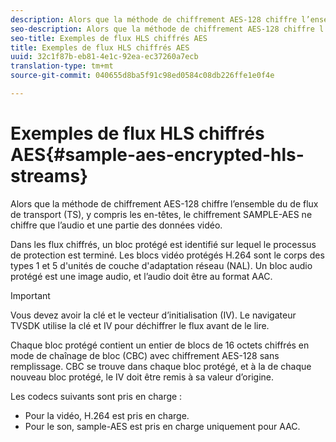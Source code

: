 ```yaml
---
description: Alors que la méthode de chiffrement AES-128 chiffre l’ensemble du de flux de transport (TS), y compris les en-têtes, le chiffrement SAMPLE-AES ne chiffre que l’audio et une partie des données vidéo.
seo-description: Alors que la méthode de chiffrement AES-128 chiffre l’ensemble du de flux de transport (TS), y compris les en-têtes, le chiffrement SAMPLE-AES ne chiffre que l’audio et une partie des données vidéo.
seo-title: Exemples de flux HLS chiffrés AES
title: Exemples de flux HLS chiffrés AES
uuid: 32c1f87b-eb81-4e1c-92ea-ec37260a7ecb
translation-type: tm+mt
source-git-commit: 040655d8ba5f91c98ed0584c08db226ffe1e0f4e

---
```



# Exemples de flux HLS chiffrés AES{#sample-aes-encrypted-hls-streams}

Alors que la méthode de chiffrement AES-128 chiffre l’ensemble du de flux de transport (TS), y compris les en-têtes, le chiffrement SAMPLE-AES ne chiffre que l’audio et une partie des données vidéo.

Dans les flux chiffrés, un bloc protégé est identifié sur lequel le processus de protection est terminé. Les blocs vidéo protégés H.264 sont le corps des types 1 et 5 d&#39;unités de couche d&#39;adaptation réseau (NAL). Un bloc audio protégé est une image audio, et l’audio doit être au format AAC.

>[!IMPORTANT]
>
>Vous devez avoir la clé et le vecteur d’initialisation (IV). Le navigateur TVSDK utilise la clé et IV pour déchiffrer le flux avant de le lire.

Chaque bloc protégé contient un entier de blocs de 16 octets chiffrés en mode de chaînage de bloc (CBC) avec chiffrement AES-128 sans remplissage. CBC se trouve dans chaque bloc protégé, et à la  de chaque nouveau bloc protégé, le IV doit être remis à sa valeur d’origine.

Les codecs suivants sont pris en charge :

* Pour la vidéo, H.264 est pris en charge.
* Pour le son, sample-AES est pris en charge uniquement pour AAC.

